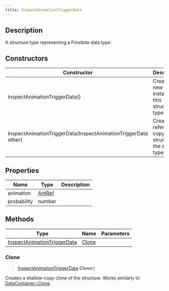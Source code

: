 ```yaml
---
title: InspectAnimationTriggerData
---
```

## Description

A structure type representing a Frostbite data type.

## Constructors

| Constructor                                                    | Description                                              |
| -------------------------------------------------------------- | -------------------------------------------------------- |
| InspectAnimationTriggerData()                                  | Create a new instance of this structure type.            |
| InspectAnimationTriggerData(InspectAnimationTriggerData other) | Create a reference copy of a structure of the same type. |

## Properties

| Name        | Type             | Description |
| ----------- | ---------------- | ----------- |
| animation   | [AntRef](AntRef) |             |
| probability | number           |             |

## Methods

| Type                                                       | Name            | Parameters |
| ---------------------------------------------------------- | --------------- | ---------- |
| [InspectAnimationTriggerData](InspectAnimationTriggerData) | [Clone](#clone) |            |

### Clone

> [InspectAnimationTriggerData](InspectAnimationTriggerData) **Clone**()

Creates a shallow-copy clone of the structure. Works similarly to [DataContainer::Clone](/vext/ref/shared/class/datacontainer#clone).
